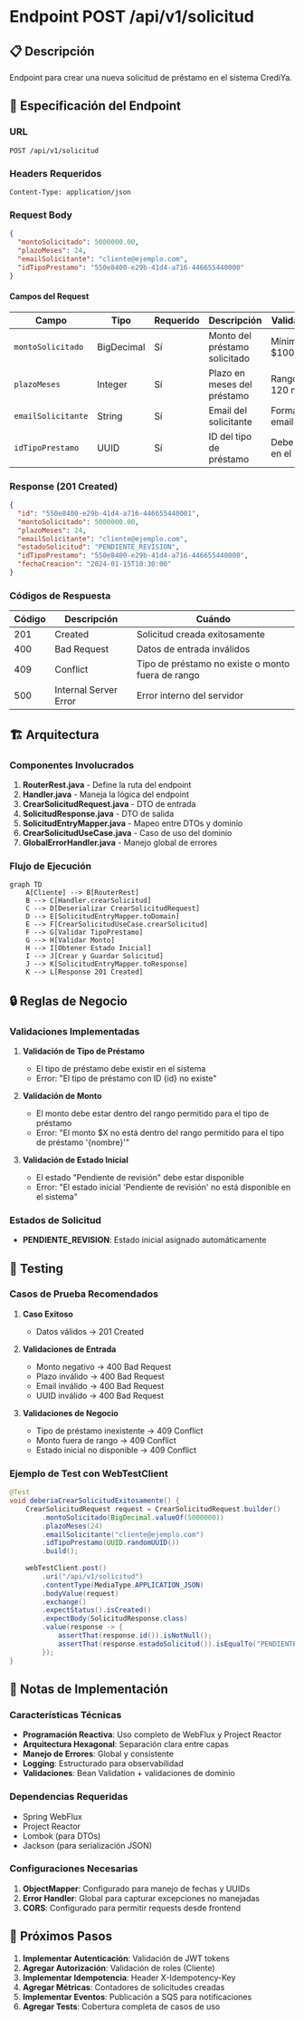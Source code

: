# Endpoint POST /api/v1/solicitud

## 📋 Descripción

Endpoint para crear una nueva solicitud de préstamo en el sistema CrediYa.

## 🔌 Especificación del Endpoint

### URL
```
POST /api/v1/solicitud
```

### Headers Requeridos
```
Content-Type: application/json
```

### Request Body
```json
{
  "montoSolicitado": 5000000.00,
  "plazoMeses": 24,
  "emailSolicitante": "cliente@ejemplo.com",
  "idTipoPrestamo": "550e8400-e29b-41d4-a716-446655440000"
}
```

#### Campos del Request
| Campo | Tipo | Requerido | Descripción | Validaciones |
|-------|------|-----------|-------------|--------------|
| `montoSolicitado` | BigDecimal | Sí | Monto del préstamo solicitado | Mínimo: $100,000.00 |
| `plazoMeses` | Integer | Sí | Plazo en meses del préstamo | Rango: 1-120 meses |
| `emailSolicitante` | String | Sí | Email del solicitante | Formato de email válido |
| `idTipoPrestamo` | UUID | Sí | ID del tipo de préstamo | Debe existir en el sistema |

### Response (201 Created)
```json
{
  "id": "550e8400-e29b-41d4-a716-446655440001",
  "montoSolicitado": 5000000.00,
  "plazoMeses": 24,
  "emailSolicitante": "cliente@ejemplo.com",
  "estadoSolicitud": "PENDIENTE_REVISION",
  "idTipoPrestamo": "550e8400-e29b-41d4-a716-446655440000",
  "fechaCreacion": "2024-01-15T10:30:00"
}
```

### Códigos de Respuesta
| Código | Descripción | Cuándo |
|--------|-------------|--------|
| 201 | Created | Solicitud creada exitosamente |
| 400 | Bad Request | Datos de entrada inválidos |
| 409 | Conflict | Tipo de préstamo no existe o monto fuera de rango |
| 500 | Internal Server Error | Error interno del servidor |

## 🏗️ Arquitectura

### Componentes Involucrados

1. **RouterRest.java** - Define la ruta del endpoint
2. **Handler.java** - Maneja la lógica del endpoint
3. **CrearSolicitudRequest.java** - DTO de entrada
4. **SolicitudResponse.java** - DTO de salida
5. **SolicitudEntryMapper.java** - Mapeo entre DTOs y dominio
6. **CrearSolicitudUseCase.java** - Caso de uso del dominio
7. **GlobalErrorHandler.java** - Manejo global de errores

### Flujo de Ejecución

```mermaid
graph TD
    A[Cliente] --> B[RouterRest]
    B --> C[Handler.crearSolicitud]
    C --> D[Deserializar CrearSolicitudRequest]
    D --> E[SolicitudEntryMapper.toDomain]
    E --> F[CrearSolicitudUseCase.crearSolicitud]
    F --> G[Validar TipoPrestamo]
    G --> H[Validar Monto]
    H --> I[Obtener Estado Inicial]
    I --> J[Crear y Guardar Solicitud]
    J --> K[SolicitudEntryMapper.toResponse]
    K --> L[Response 201 Created]
```

## 🔒 Reglas de Negocio

### Validaciones Implementadas

1. **Validación de Tipo de Préstamo**
   - El tipo de préstamo debe existir en el sistema
   - Error: "El tipo de préstamo con ID {id} no existe"

2. **Validación de Monto**
   - El monto debe estar dentro del rango permitido para el tipo de préstamo
   - Error: "El monto $X no está dentro del rango permitido para el tipo de préstamo '{nombre}'"

3. **Validación de Estado Inicial**
   - El estado "Pendiente de revisión" debe estar disponible
   - Error: "El estado inicial 'Pendiente de revisión' no está disponible en el sistema"

### Estados de Solicitud

- **PENDIENTE_REVISION**: Estado inicial asignado automáticamente

## 🧪 Testing

### Casos de Prueba Recomendados

1. **Caso Exitoso**
   - Datos válidos → 201 Created

2. **Validaciones de Entrada**
   - Monto negativo → 400 Bad Request
   - Plazo inválido → 400 Bad Request
   - Email inválido → 400 Bad Request
   - UUID inválido → 400 Bad Request

3. **Validaciones de Negocio**
   - Tipo de préstamo inexistente → 409 Conflict
   - Monto fuera de rango → 409 Conflict
   - Estado inicial no disponible → 409 Conflict

### Ejemplo de Test con WebTestClient

```java
@Test
void deberiaCrearSolicitudExitosamente() {
    CrearSolicitudRequest request = CrearSolicitudRequest.builder()
        .montoSolicitado(BigDecimal.valueOf(5000000))
        .plazoMeses(24)
        .emailSolicitante("cliente@ejemplo.com")
        .idTipoPrestamo(UUID.randomUUID())
        .build();
        
    webTestClient.post()
        .uri("/api/v1/solicitud")
        .contentType(MediaType.APPLICATION_JSON)
        .bodyValue(request)
        .exchange()
        .expectStatus().isCreated()
        .expectBody(SolicitudResponse.class)
        .value(response -> {
            assertThat(response.id()).isNotNull();
            assertThat(response.estadoSolicitud()).isEqualTo("PENDIENTE_REVISION");
        });
}
```

## 📝 Notas de Implementación

### Características Técnicas

- **Programación Reactiva**: Uso completo de WebFlux y Project Reactor
- **Arquitectura Hexagonal**: Separación clara entre capas
- **Manejo de Errores**: Global y consistente
- **Logging**: Estructurado para observabilidad
- **Validaciones**: Bean Validation + validaciones de dominio

### Dependencias Requeridas

- Spring WebFlux
- Project Reactor
- Lombok (para DTOs)
- Jackson (para serialización JSON)

### Configuraciones Necesarias

1. **ObjectMapper**: Configurado para manejo de fechas y UUIDs
2. **Error Handler**: Global para capturar excepciones no manejadas
3. **CORS**: Configurado para permitir requests desde frontend

## 🔄 Próximos Pasos

1. **Implementar Autenticación**: Validación de JWT tokens
2. **Agregar Autorización**: Validación de roles (Cliente)
3. **Implementar Idempotencia**: Header X-Idempotency-Key
4. **Agregar Métricas**: Contadores de solicitudes creadas
5. **Implementar Eventos**: Publicación a SQS para notificaciones
6. **Agregar Tests**: Cobertura completa de casos de uso
